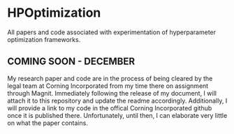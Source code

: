 # HPOptimization
All papers and code associated with experimentation of hyperparameter optimization frameworks.

## COMING SOON - DECEMBER
My research paper and code are in the process of being cleared by the legal team at Corning Incorporated from my time there on assignment through Magnit. Immediately following the release of my document, I will attach it to this repository and update the readme accordingly. Additionally, I will provide a link to my code in the offical Corning Incorporated github once it is published there. Unfortunately, until then, I can elaborate very little on what the paper contains. 
